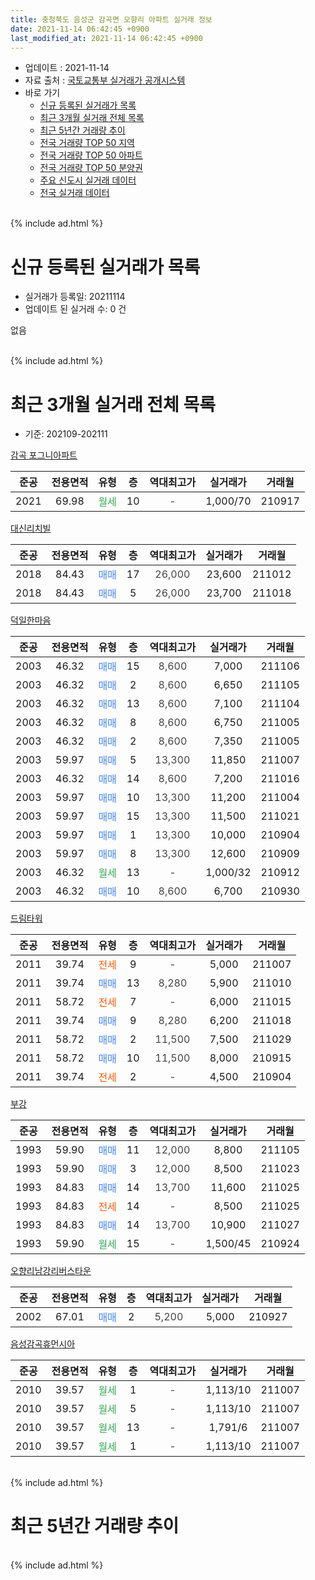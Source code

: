 ```yaml
---
title: 충청북도 음성군 감곡면 오향리 아파트 실거래 정보
date: 2021-11-14 06:42:45 +0900
last_modified_at: 2021-11-14 06:42:45 +0900
---
```


* 업데이트 : 2021-11-14
* 자료 출처 : [국토교통부 실거래가 공개시스템](http://rt.molit.go.kr)
* 바로 가기
    * [신규 등록된 실거래가 목록](#신규-등록된-실거래가-목록)
    * [최근 3개월 실거래 전체 목록](#최근-3개월-실거래-전체-목록)
    * [최근 5년간 거래량 추이](#최근-5년간-거래량-추이)
    * [전국 거래량 TOP 50 지역](https://inasie.github.io/apt-trade-info/최근-3개월-전국에서-가장-거래가-많이-발생한-지역)
    * [전국 거래량 TOP 50 아파트](https://inasie.github.io/apt-trade-info/최근-3개월-전국에서-가장-거래가-많이-발생한-아파트)
    * [전국 거래량 TOP 50 분양권](https://inasie.github.io/apt-trade-info/최근-3개월-전국에서-가장-거래가-많이-발생한-분양권)
    * [주요 신도시 실거래 데이터](https://inasie.github.io/apt-trade-info/주요-신도시)
    * [전국 실거래 데이터](https://inasie.github.io/apt-trade-info/전국)
<br>
{% include ad.html %}
<br>

# 신규 등록된 실거래가 목록
* 실거래가 등록일: 20211114
* 업데이트 된 실거래 수: 0 건

없음

<br>
{% include ad.html %}
<br>

# 최근 3개월 실거래 전체 목록
* 기준: 202109-202111


[감곡 포그니아파트](https://search.naver.com/search.naver?query=%EC%B6%A9%EC%B2%AD%EB%B6%81%EB%8F%84+%EC%9D%8C%EC%84%B1%EA%B5%B0+%EA%B0%90%EA%B3%A1%EB%A9%B4+%EC%98%A4%ED%96%A5%EB%A6%AC+%EA%B0%90%EA%B3%A1+%ED%8F%AC%EA%B7%B8%EB%8B%88%EC%95%84%ED%8C%8C%ED%8A%B8)

|준공|전용면적|유형|층|역대최고가|실거래가|거래월|
|:---:|:---:|:---:|:---:|:---:|:---:|:---:|
|2021|69.98|<span style="color:#34a853">월세</span>|10|<span style="color:#444444">-</span>|1,000/70|210917|

[대신리치빌](https://search.naver.com/search.naver?query=%EC%B6%A9%EC%B2%AD%EB%B6%81%EB%8F%84+%EC%9D%8C%EC%84%B1%EA%B5%B0+%EA%B0%90%EA%B3%A1%EB%A9%B4+%EC%98%A4%ED%96%A5%EB%A6%AC+%EB%8C%80%EC%8B%A0%EB%A6%AC%EC%B9%98%EB%B9%8C)

|준공|전용면적|유형|층|역대최고가|실거래가|거래월|
|:---:|:---:|:---:|:---:|:---:|:---:|:---:|
|2018|84.43|<span style="color:#4285f3">매매</span>|17|<span style="color:#444444">26,000</span>|23,600|211012|
|2018|84.43|<span style="color:#4285f3">매매</span>|5|<span style="color:#444444">26,000</span>|23,700|211018|

[덕일한마음](https://search.naver.com/search.naver?query=%EC%B6%A9%EC%B2%AD%EB%B6%81%EB%8F%84+%EC%9D%8C%EC%84%B1%EA%B5%B0+%EA%B0%90%EA%B3%A1%EB%A9%B4+%EC%98%A4%ED%96%A5%EB%A6%AC+%EB%8D%95%EC%9D%BC%ED%95%9C%EB%A7%88%EC%9D%8C)

|준공|전용면적|유형|층|역대최고가|실거래가|거래월|
|:---:|:---:|:---:|:---:|:---:|:---:|:---:|
|2003|46.32|<span style="color:#4285f3">매매</span>|15|<span style="color:#444444">8,600</span>|7,000|211106|
|2003|46.32|<span style="color:#4285f3">매매</span>|2|<span style="color:#444444">8,600</span>|6,650|211105|
|2003|46.32|<span style="color:#4285f3">매매</span>|13|<span style="color:#444444">8,600</span>|7,100|211104|
|2003|46.32|<span style="color:#4285f3">매매</span>|8|<span style="color:#444444">8,600</span>|6,750|211005|
|2003|46.32|<span style="color:#4285f3">매매</span>|2|<span style="color:#444444">8,600</span>|7,350|211005|
|2003|59.97|<span style="color:#4285f3">매매</span>|5|<span style="color:#444444">13,300</span>|11,850|211007|
|2003|46.32|<span style="color:#4285f3">매매</span>|14|<span style="color:#444444">8,600</span>|7,200|211016|
|2003|59.97|<span style="color:#4285f3">매매</span>|10|<span style="color:#444444">13,300</span>|11,200|211004|
|2003|59.97|<span style="color:#4285f3">매매</span>|15|<span style="color:#444444">13,300</span>|11,500|211021|
|2003|59.97|<span style="color:#4285f3">매매</span>|1|<span style="color:#444444">13,300</span>|10,000|210904|
|2003|59.97|<span style="color:#4285f3">매매</span>|8|<span style="color:#444444">13,300</span>|12,600|210909|
|2003|46.32|<span style="color:#34a853">월세</span>|13|<span style="color:#444444">-</span>|1,000/32|210912|
|2003|46.32|<span style="color:#4285f3">매매</span>|10|<span style="color:#444444">8,600</span>|6,700|210930|

[드림타워](https://search.naver.com/search.naver?query=%EC%B6%A9%EC%B2%AD%EB%B6%81%EB%8F%84+%EC%9D%8C%EC%84%B1%EA%B5%B0+%EA%B0%90%EA%B3%A1%EB%A9%B4+%EC%98%A4%ED%96%A5%EB%A6%AC+%EB%93%9C%EB%A6%BC%ED%83%80%EC%9B%8C)

|준공|전용면적|유형|층|역대최고가|실거래가|거래월|
|:---:|:---:|:---:|:---:|:---:|:---:|:---:|
|2011|39.74|<span style="color:#ff5a00">전세</span>|9|<span style="color:#444444">-</span>|5,000|211007|
|2011|39.74|<span style="color:#4285f3">매매</span>|13|<span style="color:#444444">8,280</span>|5,900|211010|
|2011|58.72|<span style="color:#ff5a00">전세</span>|7|<span style="color:#444444">-</span>|6,000|211015|
|2011|39.74|<span style="color:#4285f3">매매</span>|9|<span style="color:#444444">8,280</span>|6,200|211018|
|2011|58.72|<span style="color:#4285f3">매매</span>|2|<span style="color:#444444">11,500</span>|7,500|211029|
|2011|58.72|<span style="color:#4285f3">매매</span>|10|<span style="color:#444444">11,500</span>|8,000|210915|
|2011|39.74|<span style="color:#ff5a00">전세</span>|2|<span style="color:#444444">-</span>|4,500|210904|

[부강](https://search.naver.com/search.naver?query=%EC%B6%A9%EC%B2%AD%EB%B6%81%EB%8F%84+%EC%9D%8C%EC%84%B1%EA%B5%B0+%EA%B0%90%EA%B3%A1%EB%A9%B4+%EC%98%A4%ED%96%A5%EB%A6%AC+%EB%B6%80%EA%B0%95)

|준공|전용면적|유형|층|역대최고가|실거래가|거래월|
|:---:|:---:|:---:|:---:|:---:|:---:|:---:|
|1993|59.90|<span style="color:#4285f3">매매</span>|11|<span style="color:#444444">12,000</span>|8,800|211105|
|1993|59.90|<span style="color:#4285f3">매매</span>|3|<span style="color:#444444">12,000</span>|8,500|211023|
|1993|84.83|<span style="color:#4285f3">매매</span>|14|<span style="color:#444444">13,700</span>|11,600|211025|
|1993|84.83|<span style="color:#ff5a00">전세</span>|14|<span style="color:#444444">-</span>|8,500|211025|
|1993|84.83|<span style="color:#4285f3">매매</span>|14|<span style="color:#444444">13,700</span>|10,900|211027|
|1993|59.90|<span style="color:#34a853">월세</span>|15|<span style="color:#444444">-</span>|1,500/45|210924|

[오향리남강리버스타운](https://search.naver.com/search.naver?query=%EC%B6%A9%EC%B2%AD%EB%B6%81%EB%8F%84+%EC%9D%8C%EC%84%B1%EA%B5%B0+%EA%B0%90%EA%B3%A1%EB%A9%B4+%EC%98%A4%ED%96%A5%EB%A6%AC+%EC%98%A4%ED%96%A5%EB%A6%AC%EB%82%A8%EA%B0%95%EB%A6%AC%EB%B2%84%EC%8A%A4%ED%83%80%EC%9A%B4)

|준공|전용면적|유형|층|역대최고가|실거래가|거래월|
|:---:|:---:|:---:|:---:|:---:|:---:|:---:|
|2002|67.01|<span style="color:#4285f3">매매</span>|2|<span style="color:#444444">5,200</span>|5,000|210927|

[음성감곡휴먼시아](https://search.naver.com/search.naver?query=%EC%B6%A9%EC%B2%AD%EB%B6%81%EB%8F%84+%EC%9D%8C%EC%84%B1%EA%B5%B0+%EA%B0%90%EA%B3%A1%EB%A9%B4+%EC%98%A4%ED%96%A5%EB%A6%AC+%EC%9D%8C%EC%84%B1%EA%B0%90%EA%B3%A1%ED%9C%B4%EB%A8%BC%EC%8B%9C%EC%95%84)

|준공|전용면적|유형|층|역대최고가|실거래가|거래월|
|:---:|:---:|:---:|:---:|:---:|:---:|:---:|
|2010|39.57|<span style="color:#34a853">월세</span>|1|<span style="color:#444444">-</span>|1,113/10|211007|
|2010|39.57|<span style="color:#34a853">월세</span>|5|<span style="color:#444444">-</span>|1,113/10|211007|
|2010|39.57|<span style="color:#34a853">월세</span>|13|<span style="color:#444444">-</span>|1,791/6|211007|
|2010|39.57|<span style="color:#34a853">월세</span>|1|<span style="color:#444444">-</span>|1,113/10|211007|


<br>
{% include ad.html %}
<br>

# 최근 5년간 거래량 추이


<div style="width:100%;">
    <canvas id="deal_progress" height="200"></canvas>
</div>

<script>
new Chart(document.getElementById("deal_progress"), {
    type: 'line',
    data: {
        labels: ['201611','201612','201701','201702','201703','201704','201705','201706','201707','201708','201709','201710','201711','201712','201801','201802','201803','201804','201805','201806','201807','201808','201809','201810','201811','201812','201901','201902','201903','201904','201905','201906','201907','201908','201909','201910','201911','201912','202001','202002','202003','202004','202005','202006','202007','202008','202009','202010','202011','202012','202101','202102','202103','202104','202105','202106','202107','202108','202109','202110','202111'],
        datasets: [{
            label: '매매',
            pointRadius: 1,
            data: [5, 8, 3, 11, 13, 7, 7, 11, 9, 3, 9, 10, 5, 8, 5, 4, 6, 7, 9, 31, 9, 7, 7, 12, 3, 8, 6, 2, 8, 6, 4, 4, 6, 4, 4, 4, 3, 6, 5, 9, 6, 8, 9, 5, 7, 7, 5, 9, 8, 4, 4, 11, 14, 12, 14, 16, 6, 6, 5, 14, 4],
            borderColor: "rgba(255, 201, 14, 1)",
            backgroundColor: "rgba(255, 201, 14, 0.5)",
            fill: false,
            lineTension: 0
        },{
            label: '전월세',
            pointRadius: 1,
            data: [4, 10, 4, 10, 9, 6, 7, 6, 4, 4, 7, 4, 8, 3, 4, 6, 7, 10, 3, 6, 6, 13, 5, 9, 3, 15, 7, 9, 4, 2, 7, 6, 2, 6, 9, 5, 5, 8, 8, 8, 4, 8, 3, 4, 7, 3, 3, 5, 3, 4, 6, 4, 2, 14, 3, 4, 4, 4, 4, 7, 0],
            borderColor: "rgba(0, 141, 185, 1)",
            backgroundColor: "rgba(0, 141, 185, 0.5)",
            fill: false,
            lineTension: 0
        }
        ]
    },
    options: {
        responsive: true,
        title: {
            display: false
        },
        tooltips: {
            mode: 'index',
            intersect: false
        },
        hover: {
            mode: 'nearest',
            intersect: true
        },
        scales: {
            xAxes: [{
                display: true,
                scaleLabel: {
                    display: true,
                    labelString: '년/월'
                }
            }],
            yAxes: [{
                display: true,
                ticks: {
                    suggestedMin: 0,
                },
                scaleLabel: {
                    display: true,
                    labelString: '실거래 수'
                }
            }]
        }
    }
});

</script>


<br>
{% include ad.html %}
<br>

